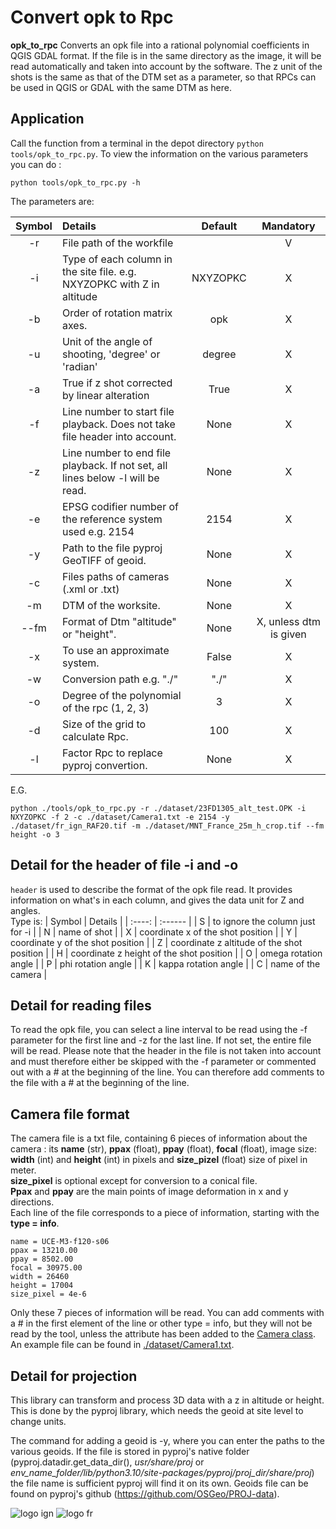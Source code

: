 # Convert opk to Rpc

**opk_to_rpc** Converts an opk file into a rational polynomial coefficients in QGIS GDAL format. If the file is in the same directory as the image, it will be read automatically and taken into account by the software.
The z unit of the shots is the same as that of the DTM set as a parameter, so that RPCs can be used in QGIS or GDAL with the same DTM as here.

## Application

Call the function from a terminal in the depot directory `python tools/opk_to_rpc.py`. To view the information on the various parameters you can do : 

```python tools/opk_to_rpc.py -h``` 

The parameters are:

| Symbol | Details | Default | Mandatory |
| :----: | :------ | :-----: | :-------: |
| -r | File path of the workfile | | V |
| -i | Type of each column in the site file. e.g. NXYZOPKC with Z in altitude | NXYZOPKC | X |
| -b | Order of rotation matrix axes. | opk | X |
| -u | Unit of the angle of shooting, 'degree' or 'radian' | degree | X |
| -a | True if z shot corrected by linear alteration | True | X |
| -f | Line number to start file playback. Does not take file header into account. | None | X |
| -z | Line number to end file playback. If not set, all lines below -l will be read. | None | X |
| -e | EPSG codifier number of the reference system used e.g. 2154 | 2154 | X |
| -y | Path to the file pyproj GeoTIFF of geoid. | None | X |
| -c | Files paths of cameras (.xml or .txt) | None | X |
| -m | DTM of the worksite. | None | X |
| --fm | Format of Dtm "altitude" or "height". | None | X, unless dtm is given |
| -x | To use an approximate system. | False | X |
| -w | Conversion path e.g. "./" | "./" | X |
| -o | Degree of the polynomial of the rpc (1, 2, 3) | 3 | X |
| -d | Size of the grid to calculate Rpc. | 100 | X |
| -l | Factor Rpc to replace pyproj convertion. | None | X |

E.G.
```
python ./tools/opk_to_rpc.py -r ./dataset/23FD1305_alt_test.OPK -i NXYZOPKC -f 2 -c ./dataset/Camera1.txt -e 2154 -y ./dataset/fr_ign_RAF20.tif -m ./dataset/MNT_France_25m_h_crop.tif --fm height -o 3
```

## Detail for the header of file -i and -o
`header` is used to describe the format of the opk file read. It provides information on what's in each column, and gives the data unit for Z and angles.   
Type is:
| Symbol | Details |
| :----: | :------ |
| S | to ignore the column just for -i |
| N | name of shot |
| X | coordinate x of the shot position |
| Y | coordinate y of the shot position |
| Z | coordinate z altitude of the shot position |
| H | coordinate z height of the shot position |
| O | omega rotation angle |
| P | phi rotation angle |
| K | kappa rotation angle |
| C | name of the camera |

## Detail for reading files

To read the opk file, you can select a line interval to be read using the -f parameter for the first line and -z for the last line. If not set, the entire file will be read. Please note that the header in the file is not taken into account and must therefore either be skipped with the -f parameter or commented out with a # at the beginning of the line. You can therefore add comments to the file with a # at the beginning of the line.

## Camera file format

The camera file is a txt file, containing 6 pieces of information about the camera : its **name** (str), **ppax** (float), **ppay** (float), **focal** (float), image size: **width** (int) and **height** (int) in pixels and **size_pizel** (float) size of pixel in meter.  
**size_pixel** is optional except for conversion to a conical file.  
**Ppax** and **ppay** are the main points of image deformation in x and y directions.  
Each line of the file corresponds to a piece of information, starting with the **type = info**.
```
name = UCE-M3-f120-s06
ppax = 13210.00
ppay = 8502.00
focal = 30975.00
width = 26460
height = 17004
size_pixel = 4e-6
```
Only these 7 pieces of information will be read. You can add comments with a # in the first element of the line or other type = info, but they will not be read by the tool, unless the attribute has been added to the [Camera class](../../src/datastruct/camera.py).
An example file can be found in [./dataset/Camera1.txt](../../dataset/Camera1.txt).

## Detail for projection

This library can transform and process 3D data with a z in altitude or height. This is done by the pyproj library, which needs the geoid at site level to change units.

The command for adding a geoid is -y, where you can enter the paths to the various geoids. If the file is stored in pyproj's native folder (pyproj.datadir.get_data_dir(), *usr/share/proj* or *env_name_folder/lib/python3.10/site-packages/pyproj/proj_dir/share/proj*) the file name is sufficient pyproj will find it on its own. 
Geoids file can be found on pyproj's github (https://github.com/OSGeo/PROJ-data).

![logo ign](../../docs/image/logo_ign.png) ![logo fr](../../docs/image/Republique_Francaise_Logo.png)